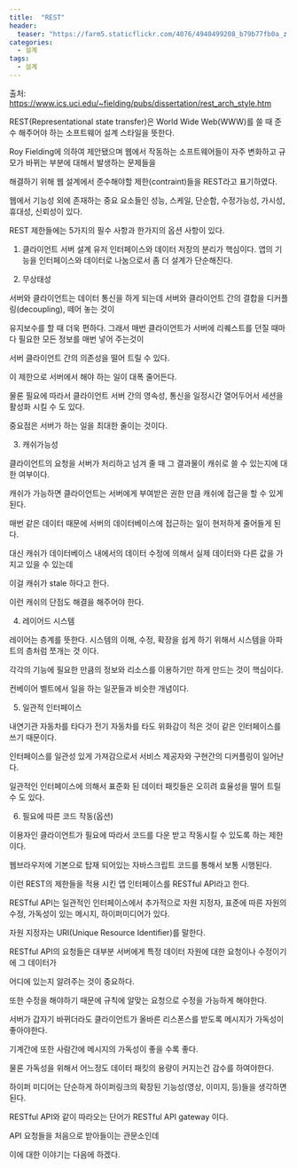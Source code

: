 ```yaml
---
title:  "REST"
header:
  teaser: "https://farm5.staticflickr.com/4076/4940499208_b79b77fb0a_z.jpg"
categories: 
  - 설계
tags:
  - 설계
---
```

  출처: https://www.ics.uci.edu/~fielding/pubs/dissertation/rest_arch_style.htm
  
   REST(Representational state transfer)은 World Wide Web(WWW)를 쓸 때 준수 해주어야 하는 소프트웨어 설계 스타일을 뜻한다. 
   
   Roy Fielding에 의하여 제안됐으며 웹에서 작동하는 소프트웨어들이 자주 변화하고 규모가 바뀌는 부분에 대해서 발생하는 문제들을 
   
   해결하기 위해 웹 설계에서 준수해야할 제한(contraint)들을 REST라고 표기하였다.
   
  웹에서 기능성 외에 존재하는 중요 요소들인 성능, 스케일, 단순함, 수정가능성, 가시성, 휴대성, 신뢰성이 있다.
  
  REST 제한들에는 5가지의 필수 사항과 한가지의 옵션 사항이 있다.
  
  1. 클라이언트 서버 설계
  유저 인터페이스와 데이터 저장의 분리가 핵심이다. 앱의 기능을 인터페이스와 데이터로 나눔으로서 좀 더 설계가 단순해진다.
  
  2. 무상태성
  
  서버와 클라이언트는 데이터 통신을 하게 되는데 서버와 클라이언트 간의 결합을 디커플링(decoupling), 떼어 놓는 것이
  
  유지보수를 할 때 더욱 편하다. 그래서 매번 클라이언트가 서버에 리퀘스트를 던질 때마다 필요한 모든 정보를 매번 넣어 주는것이
  
  서버 클라이언트 간의 의존성을 떨어 트릴 수 있다. 
  
  이 제한으로 서버에서 해야 하는 일이 대폭 줄어든다.
  
  물론 필요에 따라서 클라이언트 서버 간의 영속성, 통신을 일정시간 열어두어서 세션을 활성화 시킬 수 도 있다.
  
  중요점은 서버가 하는 일을 최대한 줄이는 것이다.
  
  3. 캐쉬가능성
  
  클라이언트의 요청을 서버가 처리하고 넘겨 줄 때 그 결과물이 캐쉬로 쓸 수 있는지에 대한 여부이다.
  
  캐쉬가 가능하면 클라이언트는 서버에게 부여받은 권한 만큼 캐쉬에 접근을 할 수 있게 된다.
  
  매번 같은 데이터 때문에 서버의 데이터베이스에 접근하는 일이 현저하게 줄어들게 된다.
  
  대신 캐쉬가 데이터베이스 내에서의 데이터 수정에 의해서 실제 데이터와 다른 값을 가지고 있을 수 있는데
  
  이걸 캐쉬가 stale 하다고 한다.
  
  이런 캐쉬의 단점도 해결을 해주어야 한다.
  
  4. 레이어드 시스템
  
  레이어는 층계를 뜻한다. 시스템의 이해, 수정, 확장을 쉽게 하기 위해서 시스템을 아파트의 층처럼 쪼개는 것 이다.
  
  각각의 기능에 필요한 만큼의 정보와 리소스를 이용하기만 하게 만드는 것이 핵심이다.
  
  컨베이어 벨트에서 일을 하는 일꾼들과 비슷한 개념이다.
  
  
  
  5. 일관적 인터페이스
  
  내연기관 자동차를 타다가 전기 자동차를 타도 위화감이 적은 것이 같은 인터페이스를 쓰기 때문이다.
  
  인터페이스를 일관성 있게 가져감으로서 서비스 제공자와 구현간의 디커플링이 일어난다.
  
  일관적인 인터페이스에 의해서 표준화 된 데이터 패킷들은 오히려 효율성을 떨어 트릴 수 도 있다.
  
  6. 필요에 따른 코드 작동(옵션)
  
  이용자인 클라이언트가 필요에 따라서 코드를 다운 받고 작동시킬 수 있도록 하는 제한이다.
  
  웹브라우저에 기본으로 탑재 되어있는 자바스크립트 코드를 통해서 보통 시행된다.
  
  
  이런 REST의 제한들을 적용 시킨 앱 인터페이스를 RESTful API라고 한다.
  
  RESTful API는 일관적인 인터페이스에서 추가적으로 자원 지정자, 표준에 따른 자원의 수정, 가독성이 있는 메시지, 하이퍼미디어가 있다.
  
  자원 지정자는 URI(Unique Resource Identifier)를 말한다.
  
  RESTful API의 요청들은 대부분 서버에게 특정 데이터 자원에 대한 요청이나 수정이기에 그 데이터가
  
  어디에 있는지 알려주는 것이 중요하다.
  
  또한 수정을 해야하기 때문에 규칙에 알맞는 요청으로 수정을 가능하게 해야한다.
  
  서버가 갑자기 바뀌더라도 클라이언트가 올바른 리스폰스를 받도록 메시지가 가독성이 좋아야한다.
  
  기계간에 또한 사람간에 메시지의 가독성이 좋을 수록 좋다.
  
  물론 가독성을 위해서 어느정도 데이터 패킷의 용량이 커지는건 감수를 하여야한다.
  
  하이퍼 미디어는 단순하게 하이퍼링크의 확장된 기능성(영상, 이미지, 등)들을 생각하면 된다.
  
  RESTful API와 같이 따라오는 단어가 RESTful API gateway 이다.
  
  API 요청들을 처음으로 받아들이는 관문소인데
  
  이에 대한 이야기는 다음에 하겠다.
   
  
[^posts]: Footnote test.
